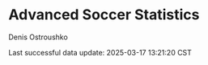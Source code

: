 # Advanced Soccer Statistics
Denis Ostroushko

<!-- gfm -->

Last successful data update: 2025-03-17 13:21:20 CST
